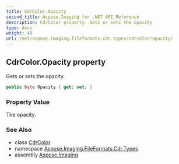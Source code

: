 ```yaml
---
title: CdrColor.Opacity
second_title: Aspose.Imaging for .NET API Reference
description: CdrColor property. Gets or sets the opacity
type: docs
weight: 40
url: /net/aspose.imaging.fileformats.cdr.types/cdrcolor/opacity/
---
```

## CdrColor.Opacity property

Gets or sets the opacity.

```csharp
public byte Opacity { get; set; }
```

### Property Value

The opacity.

### See Also

* class [CdrColor](../)
* namespace [Aspose.Imaging.FileFormats.Cdr.Types](../../cdrcolor/)
* assembly [Aspose.Imaging](../../../)


